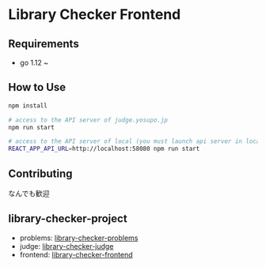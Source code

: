 # Library Checker Frontend

## Requirements

- go 1.12 ~

## How to Use

```sh
npm install

# access to the API server of judge.yosupo.jp
npm run start

# access to the API server of local (you must launch api server in local)
REACT_APP_API_URL=http://localhost:58080 npm run start
```

## Contributing

なんでも歓迎

## library-checker-project

- problems: [library-checker-problems](https://github.com/yosupo06/library-checker-problems)
- judge: [library-checker-judge](https://github.com/yosupo06/library-checker-judge)
- frontend: [library-checker-frontend](https://github.com/yosupo06/library-checker-frontend)
